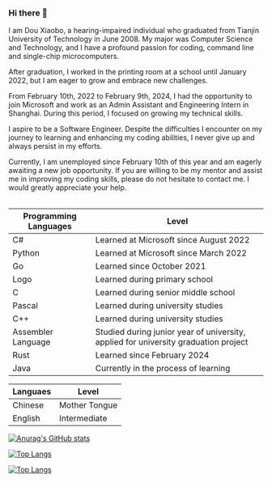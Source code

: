 ### Hi there 👋


I am Dou Xiaobo, a hearing-impaired individual who graduated from Tianjin University of Technology in June 2008. My major was Computer Science and Technology, and I have a profound passion for coding, command line and single-chip microcomputers.<br>

After graduation, I worked in the printing room at a school until January 2022, but I am eager to grow and embrace new challenges.<br>

From February 10th, 2022 to February 9th, 2024, I had the opportunity to join Microsoft and work as an Admin Assistant and Engineering Intern in Shanghai. During this period, I focused on growing my technical skills.<br>

I aspire to be a Software Engineer. Despite the difficulties I encounter on my journey to learning and enhancing my coding abilities, I never give up and always persist in my efforts.<br>

Currently, I am unemployed since February 10th of this year and am eagerly awaiting a new job opportunity. If you are willing to be my mentor and assist me in improving my coding skills, please do not hesitate to contact me. I would greatly appreciate your help.<br>
<br>






| Programming Languages | Level                                  |    
|-----------------------|--------------------------------------|    
| C#                    | Learned at Microsoft since August 2022 |    
| Python                | Learned at Microsoft since March 2022  |    
| Go                    | Learned since October 2021             |    
| Logo                  | Learned during primary school          |    
| C                     | Learned during senior middle school    |    
| Pascal                | Learned during university studies      |    
| C++                   | Learned during university studies      |    
| Assembler Language    | Studied during junior year of university, applied for university graduation project |    
| Rust                  | Learned since February 2024 |    
| Java                  | Currently in the process of learning   |





|Languaes          |Level            |
|------------------|-----------------|
|Chinese|Mother Tongue|
|English|Intermediate|


[![Anurag's GitHub stats](https://github-readme-stats.vercel.app/api?username=douxiaobo)](https://github.com/anuraghazra/github-readme-stats)

[![Top Langs](https://github-readme-stats.vercel.app/api/top-langs/?username=douxiaobo&hide=Makefile,HTML,CSS,ASP.NET,Vue,T-SQL)](https://github.com/anuraghazra/github-readme-stats)

[![Top Langs](https://github-readme-stats.vercel.app/api/top-langs/?username=douxiaobo&layout=compact&hide=Makefile,HTML,CSS,ASP.NET,Vue,T-SQL)](https://github.com/anuraghazra/github-readme-stats)



<!--
**douxiaobo/douxiaobo** is a ✨ _special_ ✨ repository because its `README.md` (this file) appears on your GitHub profile.

Here are some ideas to get you started:

- 🔭 I’m currently working on ...
- 🌱 I’m currently learning ...
- 👯 I’m looking to collaborate on ...
- 🤔 I’m looking for help with ...
- 💬 Ask me about ...
- 📫 How to reach me: ...
- 😄 Pronouns: ...
- ⚡ Fun fact: ...
-->
